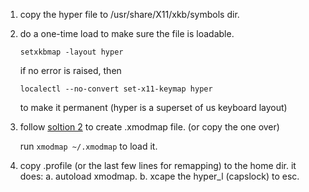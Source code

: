 1.  copy the hyper file to /usr/share/X11/xkb/symbols dir.
2.  do a one-time load to make sure the file is loadable.

      ```setxkbmap -layout hyper```

      if no error is raised, then

      ```localectl --no-convert set-x11-keymap hyper```

      to make it permanent (hyper is a superset of us keyboard layout)

3.  follow [soltion 2](https://unix.stackexchange.com/questions/414926/bind-capshjkl-to-arrow-keys-caps-to-esc)
      to create .xmodmap file. (or copy the one over)

      run ```xmodmap ~/.xmodmap``` to load it.

4.  copy .profile (or the last few lines for remapping) to the home dir. it does:
      a.  autoload xmodmap.
      b.  xcape the hyper_l (capslock) to esc.

